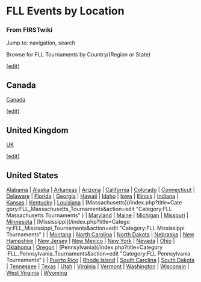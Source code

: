 # FLL Events by Location

### From FIRSTwiki

Jump to: navigation, search

Browse for FLL Tournaments by Country/(Region or State)

[[edit](/index.php?title=FLL_Events_by_Location&action=edit&section=1 "Edit
section: Canada" )]

## Canada

[Canada](Category:FLL_Canada_Tournaments "Category:FLL Canada
Tournaments" )

[[edit](/index.php?title=FLL_Events_by_Location&action=edit&section=2 "Edit
section: United Kingdom" )]

## United Kingdom

[UK](Category:FLL_UK_Tournaments "Category:FLL UK Tournaments" )

[[edit](/index.php?title=FLL_Events_by_Location&action=edit&section=3 "Edit
section: United States" )]

## United States

[Alabama](/index.php?title=Category:FLL_Alabama_Tournaments&action=edit
"Category:FLL Alabama Tournaments" ) |
[Alaska](/index.php?title=Category:FLL_Alaska_Tournaments&action=edit
"Category:FLL Alaska Tournaments" ) |
[Arkansas](/index.php?title=Category:FLL_Arkansas_Tournaments&action=edit
"Category:FLL Arkansas Tournaments" ) |
[Arizona](/index.php?title=Category:FLL_Arizona_Tournaments&action=edit
"Category:FLL Arizona Tournaments" ) |
[California](/index.php?title=Category:FLL_California_Tournaments&action=edit
"Category:FLL California Tournaments" ) |
[Colorado](/index.php?title=Category:FLL_Colorado_Tournaments&action=edit
"Category:FLL Colorado Tournaments" ) |
[Connecticut](Category:FLL_Connecticut_Tournaments "Category:FLL
Connecticut Tournaments" ) |
[Delaware](/index.php?title=Category:FLL_Delaware_Tournaments&action=edit
"Category:FLL Delaware Tournaments" ) |
[Florida](/index.php?title=Category:FLL_Florida_Tournaments&action=edit
"Category:FLL Florida Tournaments" ) |
[Georgia](/index.php?title=Category:FLL_Georgia_Tournaments&action=edit
"Category:FLL Georgia Tournaments" ) |
[Hawaii](/index.php?title=Category:FLL_Hawaii_Tournaments&action=edit
"Category:FLL Hawaii Tournaments" ) |
[Idaho](/index.php?title=Category:FLL_Idaho_Tournaments&action=edit
"Category:FLL Idaho Tournaments" ) |
[Iowa](/index.php?title=Category:FLL_Iowa_Tournaments&action=edit
"Category:FLL Iowa Tournaments" ) |
[Illinois](/index.php?title=Category:FLL_Illinois_Tournaments&action=edit
"Category:FLL Illinois Tournaments" ) |
[Indiana](/index.php?title=Category:FLL_Indiana_Tournaments&action=edit
"Category:FLL Indiana Tournaments" ) |
[Kansas](/index.php?title=Category:FLL_Kansas_Tournaments&action=edit
"Category:FLL Kansas Tournaments" ) |
[Kentucky](/index.php?title=Category:FLL_Kentucky_Tournaments&action=edit
"Category:FLL Kentucky Tournaments" ) |
[Louisiana](/index.php?title=Category:FLL_Louisiana_Tournaments&action=edit
"Category:FLL Louisiana Tournaments" ) | [Massachusetts](/index.php?title=Cate
gory:FLL_Massachusetts_Tournaments&action=edit "Category:FLL Massachusetts
Tournaments" ) |
[Maryland](/index.php?title=Category:FLL_Maryland_Tournaments&action=edit
"Category:FLL Maryland Tournaments" ) |
[Maine](/index.php?title=Category:FLL_Maine_Tournaments&action=edit
"Category:FLL Maine Tournaments" ) |
[Michigan](/index.php?title=Category:FLL_Michigan_Tournaments&action=edit
"Category:FLL Michigan Tournaments" ) |
[Missouri](/index.php?title=Category:FLL_Missouri_Tournaments&action=edit
"Category:FLL Missouri Tournaments" ) |
[Minnesota](/index.php?title=Category:FLL_Minnesota_Tournaments&action=edit
"Category:FLL Minnesota Tournaments" ) | [Mississippi](/index.php?title=Catego
ry:FLL_Mississippi_Tournaments&action=edit "Category:FLL Mississippi
Tournaments" ) |
[Montana](/index.php?title=Category:FLL_Montana_Tournaments&action=edit
"Category:FLL Montana Tournaments" ) | [North
Carolina](/index.php?title=Category:FLL_North_Carolina_Tournaments&action=edit
"Category:FLL North Carolina Tournaments" ) | [North
Dakota](/index.php?title=Category:FLL_North_Dakota_Tournaments&action=edit
"Category:FLL North Dakota Tournaments" ) |
[Nebraska](/index.php?title=Category:FLL_Nebraska_Tournaments&action=edit
"Category:FLL Nebraska Tournaments" ) | [New
Hampshire](/index.php?title=Category:FLL_New_Hampshire_Tournaments&action=edit
"Category:FLL New Hampshire Tournaments" ) | [New
Jersey](/index.php?title=Category:FLL_New_Jersey_Tournaments&action=edit
"Category:FLL New Jersey Tournaments" ) | [New
Mexico](/index.php?title=Category:FLL_New_Mexico_Tournaments&action=edit
"Category:FLL New Mexico Tournaments" ) | [New
York](/index.php?title=Category:FLL_New_York_Tournaments&action=edit
"Category:FLL New York Tournaments" ) |
[Nevada](/index.php?title=Category:FLL_Nevada_Tournaments&action=edit
"Category:FLL Nevada Tournaments" ) |
[Ohio](/index.php?title=Category:FLL_Ohio_Tournaments&action=edit
"Category:FLL Ohio Tournaments" ) |
[Oklahoma](/index.php?title=Category:FLL_Oklahoma_Tournaments&action=edit
"Category:FLL Oklahoma Tournaments" ) |
[Oregon](/index.php?title=Category:FLL_Oregon_Tournaments&action=edit
"Category:FLL Oregon Tournaments" ) | [Pennsylvania](/index.php?title=Category
:FLL_Pennsylvania_Tournaments&action=edit "Category:FLL Pennsylvania
Tournaments" ) | [Puerto
Rico](/index.php?title=Category:FLL_Puerto_Rico_Tournaments&action=edit
"Category:FLL Puerto Rico Tournaments" ) | [Rhode
Island](/index.php?title=Category:FLL_Rhode_Island_Tournaments&action=edit
"Category:FLL Rhode Island Tournaments" ) | [South
Carolina](/index.php?title=Category:FLL_South_Carolina_Tournaments&action=edit
"Category:FLL South Carolina Tournaments" ) | [South
Dakota](/index.php?title=Category:FLL_South_Dakota_Tournaments&action=edit
"Category:FLL South Dakota Tournaments" ) |
[Tennessee](/index.php?title=Category:FLL_Tennessee_Tournaments&action=edit
"Category:FLL Tennessee Tournaments" ) |
[Texas](/index.php?title=Category:FLL_Texas_Tournaments&action=edit
"Category:FLL Texas Tournaments" ) |
[Utah](/index.php?title=Category:FLL_Utah_Tournaments&action=edit
"Category:FLL Utah Tournaments" ) |
[Virginia](/index.php?title=Category:FLL_Virginia_Tournaments&action=edit
"Category:FLL Virginia Tournaments" ) |
[Vermont](/index.php?title=Category:FLL_Vermont_Tournaments&action=edit
"Category:FLL Vermont Tournaments" ) |
[Washington](/index.php?title=Category:FLL_Washington_Tournaments&action=edit
"Category:FLL Washington Tournaments" ) |
[Wisconsin](/index.php?title=Category:FLL_Wisconsin_Tournaments&action=edit
"Category:FLL Wisconsin Tournaments" ) | [West
Virginia](/index.php?title=Category:FLL_West_Virginia_Tournaments&action=edit
"Category:FLL West Virginia Tournaments" ) |
[Wyoming](/index.php?title=Category:FLL_Wyoming_Tournaments&action=edit
"Category:FLL Wyoming Tournaments" )

